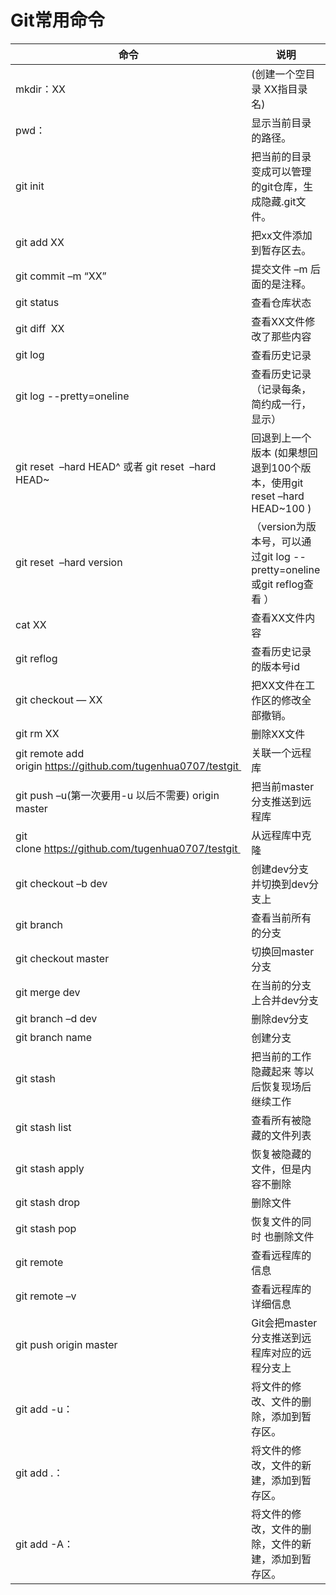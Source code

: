 # Git常用命令

| **命令**|说明| 
|----|----|
|mkdir：XX |(创建一个空目录 XX指目录名)|
|pwd：          |显示当前目录的路径。|
|git init          |把当前的目录变成可以管理的git仓库，生成隐藏.git文件。|
|git add XX       |把xx文件添加到暂存区去。|
|git commit –m “XX”  |提交文件 –m 后面的是注释。|
|git status       | 查看仓库状态|
|git diff  XX     | 查看XX文件修改了那些内容|
|git log         |  查看历史记录|
|git log --pretty=oneline    |查看历史记录（记录每条，简约成一行，显示）|
|git reset  –hard HEAD^ 或者 git reset  –hard HEAD~ |回退到上一个版本 (如果想回退到100个版本，使用git reset –hard HEAD~100 )|
|git reset  –hard version|（version为版本号，可以通过git log --pretty=oneline或git reflog查看 ）|
|cat XX        | 查看XX文件内容|
|git reflog      | 查看历史记录的版本号id|
|git checkout — XX  |把XX文件在工作区的修改全部撤销。|
|git rm XX         | 删除XX文件|
|git remote add origin https://github.com/tugenhua0707/testgit |关联一个远程库|
|git push –u(第一次要用-u 以后不需要) origin master| 把当前master分支推送到远程库|
|git clone https://github.com/tugenhua0707/testgit | 从远程库中克隆|
|git checkout –b dev  |创建dev分支 并切换到dev分支上|
|git branch | 查看当前所有的分支|
|git checkout master| 切换回master分支|
|git merge dev    |在当前的分支上合并dev分支|
|git branch –d dev| 删除dev分支|
|git branch name | 创建分支|
|git stash |把当前的工作隐藏起来 等以后恢复现场后继续工作|
|git stash list| 查看所有被隐藏的文件列表|
|git stash apply |恢复被隐藏的文件，但是内容不删除|
|git stash drop| 删除文件|
|git stash pop |恢复文件的同时 也删除文件|
|git remote| 查看远程库的信息|
|git remote –v| 查看远程库的详细信息|
|git push origin master | Git会把master分支推送到远程库对应的远程分支上|
|git add -u：|将文件的修改、文件的删除，添加到暂存区。|
|git add .：|将文件的修改，文件的新建，添加到暂存区。|
|git add -A：|将文件的修改，文件的删除，文件的新建，添加到暂存区。|
